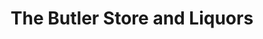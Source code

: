 ---
title: "The Butler Store and Liquors"
url: /sparks-glencoe/the-butler-store-and-liquors/
shop: alcohol
---